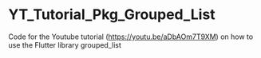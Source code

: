 # YT_Tutorial_Pkg_Grouped_List
Code for the Youtube tutorial (https://youtu.be/aDbAOm7T9XM) on how to use the Flutter library grouped_list
